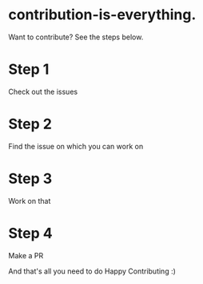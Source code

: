# contribution-is-everything.
Want to contribute? See the steps below.

# Step 1
Check out the issues

# Step 2
Find the issue on which you can work on

# Step 3
Work on that

# Step 4
Make a PR

And that's all you need to do
Happy Contributing :)
